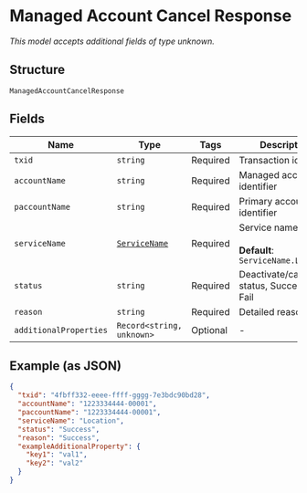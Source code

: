 
# Managed Account Cancel Response

*This model accepts additional fields of type unknown.*

## Structure

`ManagedAccountCancelResponse`

## Fields

| Name | Type | Tags | Description |
|  --- | --- | --- | --- |
| `txid` | `string` | Required | Transaction identifier |
| `accountName` | `string` | Required | Managed account identifier |
| `paccountName` | `string` | Required | Primary account identifier |
| `serviceName` | [`ServiceName`](../../doc/models/service-name.md) | Required | Service name<br><br>**Default**: `ServiceName.Location` |
| `status` | `string` | Required | Deactivate/cancel status, Success or Fail |
| `reason` | `string` | Required | Detailed reason |
| `additionalProperties` | `Record<string, unknown>` | Optional | - |

## Example (as JSON)

```json
{
  "txid": "4fbff332-eeee-ffff-gggg-7e3bdc90bd28",
  "accountName": "1223334444-00001",
  "paccountName": "1223334444-00001",
  "serviceName": "Location",
  "status": "Success",
  "reason": "Success",
  "exampleAdditionalProperty": {
    "key1": "val1",
    "key2": "val2"
  }
}
```

